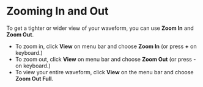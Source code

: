 # Zooming In and Out

To get a tighter or wider view of your waveform, you can use **Zoom In** and **Zoom Out**.

* To zoom in, click **View** on menu bar and choose **Zoom In** (or press **+** on keyboard.)
* To zoom out, click **View** on menu bar and choose **Zoom Out** (or press **-** on keyboard.)
* To view your entire waveform, click **View** on the menu bar and choose **Zoom Out Full**.
